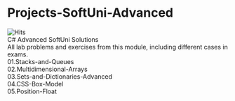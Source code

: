 # Projects-SoftUni-Advanced
![Hits](https://hits.seeyoufarm.com/api/count/incr/badge.svg?url=https%3A%2F%2Fgithub.com%2Fvebili%2FProjects-SoftUni-CSharp-Advanced&count_bg=%2379C83D&title_bg=%23555555&icon=github.svg&icon_color=%23E7E7E7&title=Visitor+hits&edge_flat=false)<br/>
C# Advanced SoftUni Solutions <br>
All lab problems and exercises from this module, including different cases in exams.<br>
01.Stacks-and-Queues<br>
02.Multidimensional-Arrays<br>
03.Sets-and-Dictionaries-Advanced<br>
04.CSS-Box-Model<br>
05.Position-Float<br>
<br><br><br><br>
